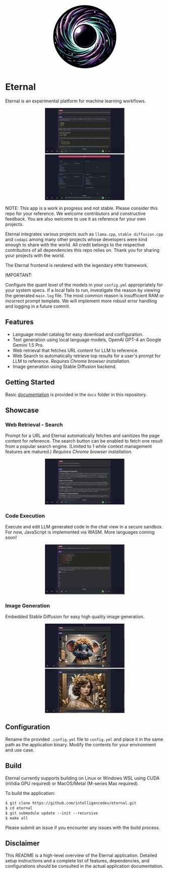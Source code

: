<div align="center">
  <picture>
    <source media="(prefers-color-scheme: dark)" height="200px" srcset="./public/img/eternal.png">
    <img alt="logo" height="200px" src="./public/img/eternal.png">
  </picture>
</div>

# Eternal

Eternal is an experimental platform for machine learning workflows.

<div align="center">
  <picture>
    <source media="(prefers-color-scheme: dark)" srcset="./public/img/chat.png">
    <img alt="logo" src="./public/img/chat.png" style="width:50%; height:50%"
  </picture>
</div>

<div align="center">
  <picture>
    <source media="(prefers-color-scheme: dark)" srcset="./public/img/models.png">
    <img alt="logo" src="./public/img/models.png" style="width:50%; height:50%"
  </picture>
</div>

NOTE: This app is a work in progress and not stable. Please consider this repo for your reference. We
welcome contributors and constructive feedback. You are also welcome to use it as reference for your own projects.

Eternal integrates various projects such as `llama.cpp`, `stable diffusion.cpp` and `codapi` among many other projects whose
developers were kind enough to share with the world. All credit belongs to the respective contributors of all dependencies this
repo relies on. Thank you for sharing your projects with the world.

The Eternal frontend is rendered with the legendary `HTMX` framework.

IMPORTANT:

Configure the quant level of the models in your `config.yml` appropriately for your system specs. If a local fails to run, investigate the reason by viewing the generated `main.log` file. The most common reason is insufficient RAM or incorrect prompt template. We will implement more robust error handling and logging in a future commit.

## Features

- Language model catalog for easy download and configuration.
- Text generation using local language models, OpenAI GPT-4 an Google Gemini 1.5 Pro.
- Web retrieval that fetches URL content for LLM to reference.
- Web Search to automatically retrieve top results for a user's prompt for LLM to reference. _Requires Chrome browser installation._
- Image generation using Stable Diffusion backend.

## Getting Started

Basic [documentation](https://github.com/intelligencedev/eternal/blob/main/docs/general_instructions.md) is provided in the `docs` folder in this repository.

## Showcase

### Web Retrieval - Search

Prompt for a URL and Eternal automatically fetches and sanitizes the page content for reference.
The search button can be enabled to fetch one result from a popular search engine. (Limited to 1 while context management features are matured.) _Requires Chrome browser installation._

<div align="center">
  <picture>
    <source media="(prefers-color-scheme: dark)" height="400px" srcset="./public/img/web.png">
    <img alt="logo" height="400px" src="./public/img/web.png" style="width:50%; height:50%">
  </picture>
</div>

### Code Execution

Execute and edit LLM generated code in the chat view in a secure sandbox. For now, JavaScript is implemented via WASM. More languages coming soon!

<div align="center">
  <picture>
    <source media="(prefers-color-scheme: dark)" height="400px" srcset="./public/img/code_fixed.png">
    <img alt="logo" height="400px" src="./public/img/code_fixed.png" style="width:50%; height:50%">
  </picture>
</div>

### Image Generation

Embedded Stable Diffusion for easy high quality image generation.
<div align="center">
  <picture>
    <source media="(prefers-color-scheme: dark)" height="400px" srcset="./public/img/imggen1.png">
    <img alt="logo" height="400px" src="./public/img/imggen1.png" style="width:50%; height:50%">
  </picture>
  <picture>
    <source media="(prefers-color-scheme: dark)" height="400px" srcset="./public/img/imggen2.png">
    <img alt="logo" height="400px" src="./public/img/imggen2.png" style="width:50%; height:50%">
  </picture>
</div>

## Configuration

Rename the provided `.config.yml` file to `config.yml` and place it in the same path as the application binary. Modify the contents for your environment and use case.

## Build

Eternal currently supports building on Linux or Windows WSL using CUDA (nVidia GPU required) or MacOS/Metal (M-series Max required).

To build the application:

```
$ git clone https://github.com/intelligencedev/eternal.git
$ cd eternal
$ git submodule update --init --recursive
$ make all
```

Please submit an issue if you encounter any issues with the build process.

## Disclaimer

This README is a high-level overview of the Eternal application. Detailed setup instructions and a complete list of features, dependencies, and configurations should be consulted in the actual application documentation.
